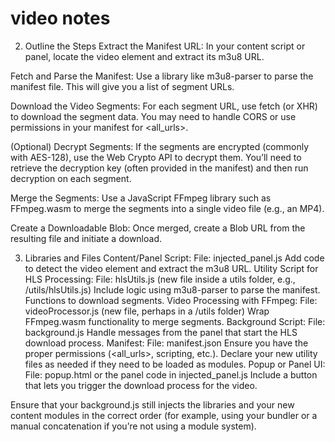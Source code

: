 # video notes

2. Outline the Steps
Extract the Manifest URL:
In your content script or panel, locate the video element and extract its m3u8 URL.

Fetch and Parse the Manifest:
Use a library like m3u8-parser to parse the manifest file. This will give you a list of segment URLs.

Download the Video Segments:
For each segment URL, use fetch (or XHR) to download the segment data.
You may need to handle CORS or use permissions in your manifest for <all_urls>.

(Optional) Decrypt Segments:
If the segments are encrypted (commonly with AES-128), use the Web Crypto API to decrypt them.
You’ll need to retrieve the decryption key (often provided in the manifest) and then run decryption on each segment.

Merge the Segments:
Use a JavaScript FFmpeg library such as FFmpeg.wasm to merge the segments into a single video file (e.g., an MP4).

Create a Downloadable Blob:
Once merged, create a Blob URL from the resulting file and initiate a download.

3. Libraries and Files
Content/Panel Script:
File: injected_panel.js
Add code to detect the video element and extract the m3u8 URL.
Utility Script for HLS Processing:
File: hlsUtils.js (new file inside a utils folder, e.g., /utils/hlsUtils.js)
Include logic using m3u8-parser to parse the manifest.
Functions to download segments.
Video Processing with FFmpeg:
File: videoProcessor.js (new file, perhaps in a /utils folder)
Wrap FFmpeg.wasm functionality to merge segments.
Background Script:
File: background.js
Handle messages from the panel that start the HLS download process.
Manifest:
File: manifest.json
Ensure you have the proper permissions (<all_urls>, scripting, etc.).
Declare your new utility files as needed if they need to be loaded as modules.
Popup or Panel UI:
File: popup.html or the panel code in injected_panel.js
Include a button that lets you trigger the download process for the video.



Ensure that your background.js still injects the libraries and your new content modules in the correct order (for example, using your bundler or a manual concatenation if you’re not using a module system).